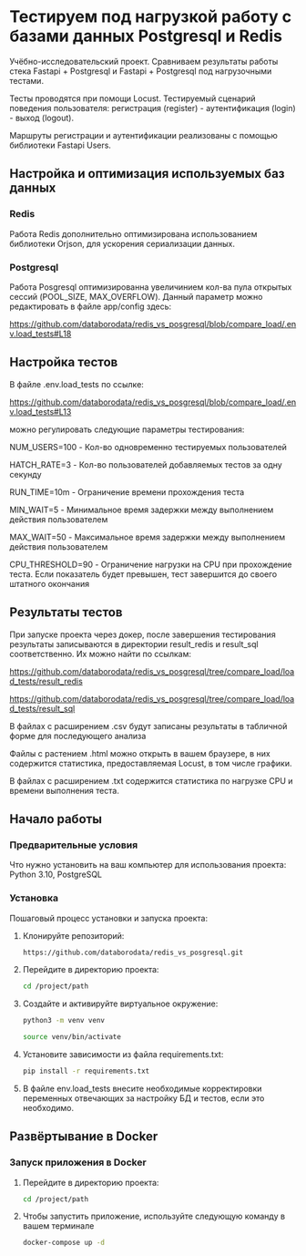 # Тестируем под нагрузкой работу с базами данных Postgresql и Redis

Учёбно-исследовательский проект. Сравниваем результаты работы стека Fastapi + Postgresql и Fastapi + Postgresql под нагрузочными тестами.

Тесты проводятся при помощи Locust. Тестируемый сценарий поведения пользователя: регистрация (register) - аутентификация (login) - выход (logout).

Маршруты регистрации и аутентификации реализованы с помощью библиотеки Fastapi Users.

## Настройка и оптимизация используемых баз данных

### Redis

Работа Redis дополнительно оптимизирована использованием библиотеки Orjson, для ускорения сериализации данных.

### Postgresql

Работа Posgresql оптимизированна увеличинием кол-ва пула открытых сессий (POOL_SIZE, MAX_OVERFLOW). Данный параметр можно редактировать в файле app/config здесь:

https://github.com/databorodata/redis_vs_posgresql/blob/compare_load/.env.load_tests#L18

## Настройка тестов

В файле .env.load_tests по ссылке:

https://github.com/databorodata/redis_vs_posgresql/blob/compare_load/.env.load_tests#L13

можно регулировать следующие параметры тестирования:

NUM_USERS=100 - Кол-во одновременно тестируемых пользователей

HATCH_RATE=3 - Кол-во пользователей добавляемых тестов за одну секунду

RUN_TIME=10m - Ограничение времени прохождения теста

MIN_WAIT=5 - Минимальное время задержки между выполнением действия пользователем

MAX_WAIT=50 - Максимальное время задержки между выполнением действия пользователем

CPU_THRESHOLD=90 - Ограничение нагрузки на CPU при прохождение теста. Если показатель будет превышен, тест завершится до своего штатного окончания

## Результаты тестов

При запуске проекта через докер, после завершения тестирования результаты записываются в директории result_redis и result_sql соответственно.
Их можно найти по ссылкам:

https://github.com/databorodata/redis_vs_posgresql/tree/compare_load/load_tests/result_redis

https://github.com/databorodata/redis_vs_posgresql/tree/compare_load/load_tests/result_sql

В файлах с расширением .csv будут записаны результаты в табличной форме для последующего анализа

Файлы с растением .html можно открыть в вашем браузере, в них содержится статистика, предоставляемая Locust, в том числе графики.

В файлах с расширением .txt содержится статистика по нагрузке CPU и времени выполнения теста.

## Начало работы

### Предварительные условия

Что нужно установить на ваш компьютер для использования проекта:
Python 3.10, PostgreSQL

### Установка

Пошаговый процесс установки и запуска проекта:

1. Клонируйте репозиторий:

   ```bash
   https://github.com/databorodata/redis_vs_posgresql.git

2. Перейдите в директорию проекта:

   ```bash
   cd /project/path

3. Создайте и активируйте виртуальное окружение:

   ```bash
   python3 -m venv venv

   source venv/bin/activate

4. Установите зависимости из файла requirements.txt:

   ```bash
   pip install -r requirements.txt
   
5. В файле env.load_tests внесите необходимые корректировки переменных отвечающих за настройку БД и тестов, если это необходимо.

## Развёртывание в Docker

### Запуск приложения в Docker

1. Перейдите в директорию проекта:

   ```bash
   cd /project/path

2. Чтобы запустить приложение, используйте следующую команду в вашем терминале

   ```bash
   docker-compose up -d
